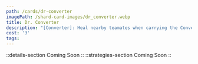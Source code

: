 ```yaml
---
path: /cards/dr-converter
imagePath: /shard-card-images/dr_converter.webp
title: Dr. Converter
description: "[Converter]: Heal nearby teamates when carrying the Converter."
cost: '3'
tags:
---
```

::details-section
Coming Soon
::
::strategies-section
Coming Soon
::